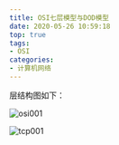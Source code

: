 ```yaml
---
title: OSI七层模型与DOD模型
date: 2020-05-26 10:59:18
top: true
tags:
- OSI
categories:
- 计算机网络
---
```

层结构图如下：
<!--more-->
![osi001](http://alivnram-test.oss-cn-beijing.aliyuncs.com/alivnblog/osi001.jpg)

![tcp001](http://alivnram-test.oss-cn-beijing.aliyuncs.com/alivnblog/tcp001.jpg)
